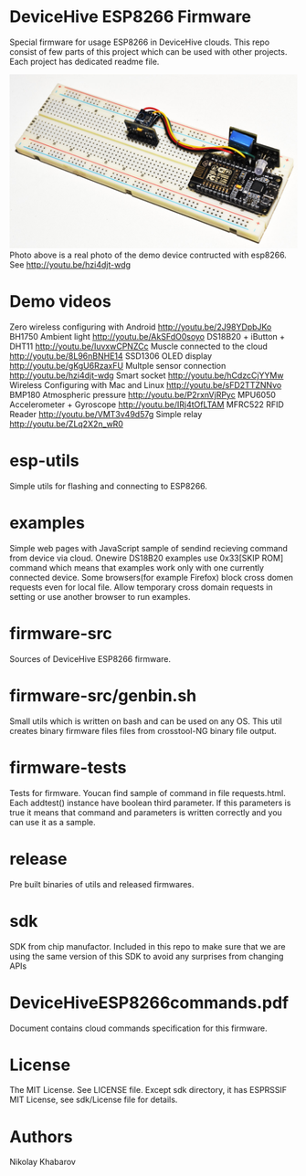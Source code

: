 # DeviceHive ESP8266 Firmware
Special firmware for usage ESP8266 in DeviceHive clouds.
This repo consist of few parts of this project which can be used with
other projects. Each project has dedicated readme file.

![](demo-device.jpg?raw=true)
Photo above is a real photo of the demo device contructed with esp8266. See
http://youtu.be/hzi4djt-wdg

# Demo videos
Zero wireless configuring with Android http://youtu.be/2J98YDpbJKo
BH1750 Ambient light http://youtu.be/AkSFdO0soyo
DS18B20 + iButton + DHT11 http://youtu.be/IuvxwCPNZCc
Muscle connected to the cloud http://youtu.be/8L96nBNHE14
SSD1306 OLED display http://youtu.be/gKgU6RzaxFU
Multple sensor connection http://youtu.be/hzi4djt-wdg
Smart socket http://youtu.be/hCdzcCjYYMw
Wireless Configuring with Mac and Linux http://youtu.be/sFD2TTZNNvo
BMP180 Atmospheric pressure http://youtu.be/P2rxnVjRPyc
MPU6050 Accelerometer + Gyroscope http://youtu.be/IRj4tOfLTAM
MFRC522 RFID Reader http://youtu.be/VMT3v49d57g
Simple relay http://youtu.be/ZLq2X2n_wR0

# esp-utils
Simple utils for flashing and connecting to ESP8266.

# examples
Simple web pages with JavaScript sample of sendind recieving command
from device via cloud. Onewire DS18B20 examples use 0x33[SKIP ROM] command
which means that examples work only with one currently connected device. Some
browsers(for example Firefox) block cross domen requests even for local file.
Allow temporary cross domain requests in setting or use another browser to run
examples.

# firmware-src
Sources of DeviceHive ESP8266 firmware.

# firmware-src/genbin.sh
Small utils which is written on bash and can be used on any OS. This util
creates binary firmware files files from crosstool-NG binary file output.

# firmware-tests
Tests for firmware. Youcan find sample of command in file requests.html. Each
addtest() instance have boolean third parameter. If this parameters is true it
means that command and parameters is written correctly and you can use it as
a sample.

# release
Pre built binaries of utils and released firmwares.

# sdk
SDK from chip manufactor. Included in this repo to make sure that we are
using the same version of this SDK to avoid any surprises from changing APIs

# DeviceHiveESP8266commands.pdf
Document contains cloud commands specification for this firmware.

# License
The MIT License. See LICENSE file. Except sdk directory, it has ESPRSSIF MIT 
License, see sdk/License file for details.

# Authors
Nikolay Khabarov
